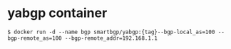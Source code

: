 # yabgp container

```
$ docker run -d --name bgp smartbgp/yabgp:{tag}--bgp-local_as=100 --bgp-remote_as=100 --bgp-remote_addr=192.168.1.1
```
